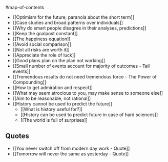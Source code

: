 #map-of-contents 

- [[Optimism for the future; paranoia about the short term]]
- [[Case studies and broad patterns over individuals]]
- [[Why do smart people disagree in their analyses, predictions]]
- [[Keep the goalpost constant]]
- [[The happiness equation]]
- [[Avoid social comparison]]
- [[Not all risks are worth it]]
- [[Appreciate the role of luck]]
- [[Good plans plan on the plan not working]]
- [[Small number of events account for majority of outcomes - Tail events]]
- [[Tremendous results do not need tremendous force - The Power of Compounding]]
- [[How to get admiration and respect]]
- [[What may seem atrocious to you, may make sense to someone else]]
- [[Aim to be reasonable, not rational]]
- [[History cannot be used to predict the future]]
	- [[What is history useful for?]]
	- [[History can be used to predict future in case of hard sciences]]
	- [[The world is full of surprises]]

## Quotes
- [[You never switch off from modern day work - Quote]]
- [[Tomorrow will never the same as yesterday - Quote]]